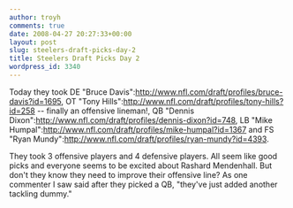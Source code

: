 ```yaml
---
author: troyh
comments: true
date: 2008-04-27 20:27:33+00:00
layout: post
slug: steelers-draft-picks-day-2
title: Steelers Draft Picks Day 2
wordpress_id: 3340
---
```


Today they took DE "Bruce Davis":http://www.nfl.com/draft/profiles/bruce-davis?id=1695, OT "Tony Hills":http://www.nfl.com/draft/profiles/tony-hills?id=258 -- finally an offensive lineman!, QB "Dennis Dixon":http://www.nfl.com/draft/profiles/dennis-dixon?id=748, LB "Mike Humpal":http://www.nfl.com/draft/profiles/mike-humpal?id=1367 and FS "Ryan Mundy":http://www.nfl.com/draft/profiles/ryan-mundy?id=4393.

They took 3 offensive players and 4 defensive players. All seem like good picks and everyone seems to be excited about Rashard Mendenhall. But don't they know they need to improve their offensive line? As one commenter I saw said after they picked a QB, "they've just added another tackling dummy."
